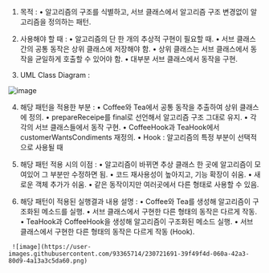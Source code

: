 
   1. 목적 : 
     • 알고리즘의 구조를 식별하고, 서브 클래스에서 알고리즘 구조 변경없이 
       알고리즘을 정의하는 패턴.

   2. 사용해야 할 때 : 
     • 알고리즘의 단 한 개의 추상적 구현이 필요할 때.
     • 서브 클래스 간의 공통 동작은 상위 클래스에 저장해야 함.
     • 상위 클래스는 서브 클래스에서 동작을 균일하게 호출할 수 있어야 함.
     • 대부분 서브 클래스에서 동작을 구현.

   3. UML Class Diagram : 
   
   ![image](https://user-images.githubusercontent.com/93365714/230721673-5d004c8f-e87f-47fb-beec-f1cdaee3ba15.png)

   4. 해당 패턴을 적용한 부분 : 
     • Coffee와 Tea에서 공통 동작을 추출하여 상위 클래스에 정의.
     • prepareReceipe를 final로 선언해서 알고리즘 구조 그대로 유지.
     • 각각의 서브 클래스들에서 동작 구현.
     • CoffeeHook과 TeaHook에서 customerWantsCondiments 재정의.
     • Hook : 알고리즘의 특정 부분이 선택적으로 사용될 때
   
   5. 해당 패턴 적용 시의 이점 : 
     • 알고리즘이 바뀌면 추상 클래스 한 곳에 알고리즘이 모여있어
       그 부분만 수정하면 됨.
     • 코드 재사용성이 높아지고, 기능 확장이 쉬움.
     • 새로운 객체 추가가 쉬움.
     • 같은 동작이지만 여러곳에서 다른 형태로 사용할 수 있음. 
  
   6. 해당 패턴이 적용된 실행결과 내용 설명 :
     • Coffee와 Tea를 생성해 알고리즘이 구조화된 메소드를 실행.
     • 서브 클래스에서 구현한 다른 형태의 동작은 다르게 작동.
     • TeaHook과 CoffeeHook을 생성해 알고리즘이 구조화된 메소드 실행.
     • 서브 클래스에서 구현한 다른 형태의 동작은 다르게 작동 (Hook).
     
     ![image](https://user-images.githubusercontent.com/93365714/230721691-39f49f4d-060a-42a3-80d9-4a13a3c5da60.png)
